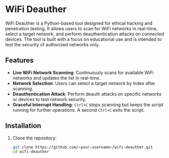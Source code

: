 # WiFi Deauther

WiFi Deauther is a Python-based tool designed for ethical hacking and penetration testing. It allows users to scan for WiFi networks in real-time, select a target network, and perform deauthentication attacks on connected devices. The tool is built with a focus on educational use and is intended to test the security of authorized networks only.

## Features

- **Live WiFi Network Scanning**: Continuously scans for available WiFi networks and updates the list in real-time.
- **Network Selection**: Users can select a target network by index after scanning.
- **Deauthentication Attack**: Perform deauth attacks on specific networks or devices to test network security.
- **Graceful Interrupt Handling**: `Ctrl+C` stops scanning but keeps the script running for further operations. A second `Ctrl+C` exits the script.

## Installation

1. Clone the repository:
   ```bash
   git clone https://github.com/<your-username>/wifi-deauther.git
   cd wifi-deauther
